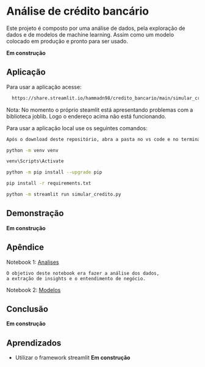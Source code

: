 
# Análise de crédito bancário  


Este projeto é composto por uma análise de dados, pela exploração de dados e de modelos de machine learning. Assim como um modelo colocado em produção e pronto para ser usado. 

**Em construção**


## Aplicação

Para usar a aplicação acesse:
 
```bash
  https://share.streamlit.io/hammadn98/credito_bancario/main/simular_credito.py
```
Nota: No momento o próprio steamlit está apresentando problemas com a biblioteca joblib. Logo o endereço acima não está funcionando.

Para usar a aplicação local use os seguintes comandos:

 
```bash
Após o download deste repositório, abra a pasta no vs code e no terminal digite:

python -m venv venv

venv\Scripts\Activate 

python -m pip install --upgrade pip

pip install -r requirements.txt

python -m streamlit run simular_credito.py

```


## Demonstração

**Em construção**


## Apêndice

Notebook 1: <a href="https://github.com/HammadN98/credito_bancario/blob/main/notebooks/Analise.ipynb">Analises</a>

    O objetivo deste notebook era fazer a análise dos dados, 
    a extração de insights e o entendimento de negócio.



Notebook 2: <a href="https://github.com/HammadN98/credito_bancario/blob/main/notebooks/Modelos.ipynb">Modelos</a>



## Conclusão

**Em construção**
## Aprendizados

  * Utilizar o framework streamlit
**Em construção**
